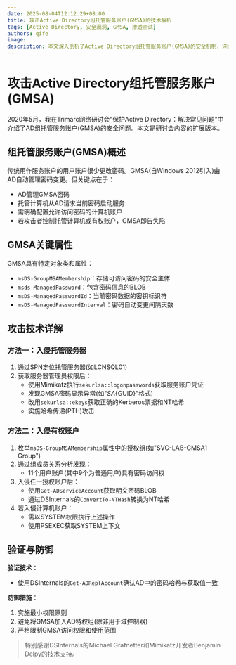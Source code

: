 ```yaml
---
date: 2025-08-04T12:12:29+08:00
title: 攻击Active Directory组托管服务账户(GMSA)的技术解析
tags: [Active Directory, 安全漏洞, GMSA, 渗透测试]
authors: qife
image: 
description: 本文深入剖析了Active Directory组托管服务账户(GMSA)的安全机制，详细演示了如何通过Mimikatz、DSInternals等工具获取GMSA凭证，并提供了针对性的防御建议，包括权限最小化和访问控制等最佳实践。
---
```


# 攻击Active Directory组托管服务账户(GMSA)

2020年5月，我在Trimarc网络研讨会"保护Active Directory：解决常见问题"中介绍了AD组托管服务账户(GMSA)的安全问题。本文是研讨会内容的扩展版本。

## 组托管服务账户(GMSA)概述

传统用作服务账户的用户账户很少更改密码。GMSA(自Windows 2012引入)由AD自动管理密码变更。但关键点在于：
- AD管理GMSA密码
- 托管计算机从AD请求当前密码启动服务
- 需明确配置允许访问密码的计算机账户
- 若攻击者控制托管计算机或有权账户，GMSA即告失陷

## GMSA关键属性

GMSA具有特定对象类和属性：
- `msDS-GroupMSAMembership`：存储可访问密码的安全主体
- `msds-ManagedPassword`：包含密码信息的BLOB
- `msDS-ManagedPasswordId`：当前密码数据的密钥标识符
- `msDS-ManagedPasswordInterval`：密码自动变更间隔天数

## 攻击技术详解

### 方法一：入侵托管服务器

1. 通过SPN定位托管服务器(如LCNSQL01)
2. 获取服务器管理员权限后：
   - 使用Mimikatz执行`sekurlsa::logonpasswords`获取服务账户凭证
   - 发现GMSA密码显示异常(如"_SA_{GUID}"格式)
   - 改用`sekurlsa::ekeys`获取正确的Kerberos票据和NT哈希
   - 实施哈希传递(PTH)攻击

### 方法二：入侵有权账户

1. 枚举`msDS-GroupMSAMembership`属性中的授权组(如"SVC-LAB-GMSA1 Group")
2. 通过组成员关系分析发现：
   - 11个用户账户(其中9个为普通用户)具有密码访问权
3. 入侵任一授权账户后：
   - 使用`Get-ADServiceAccount`获取明文密码BLOB
   - 通过DSInternals的`ConvertTo-NTHash`转换为NT哈希
4. 若入侵计算机账户：
   - 需以SYSTEM权限执行上述操作
   - 使用PSEXEC获取SYSTEM上下文

## 验证与防御

**验证技术**：
- 使用DSInternals的`Get-ADReplAccount`确认AD中的密码哈希与获取值一致

**防御措施**：
1. 实施最小权限原则
2. 避免将GMSA加入AD特权组(除非用于域控制器)
3. 严格限制GMSA访问权限和使用范围

> 特别感谢DSInternals的Michael Grafnetter和Mimikatz开发者Benjamin Delpy的技术支持。